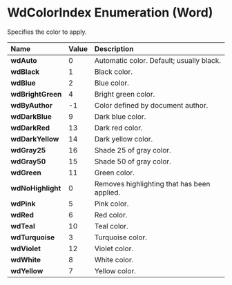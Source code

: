 
# WdColorIndex Enumeration (Word)

Specifies the color to apply.



|**Name**|**Value**|**Description**|
|:-----|:-----|:-----|
|**wdAuto**|0|Automatic color. Default; usually black.|
|**wdBlack**|1|Black color.|
|**wdBlue**|2|Blue color.|
|**wdBrightGreen**|4|Bright green color.|
|**wdByAuthor**|-1|Color defined by document author.|
|**wdDarkBlue**|9|Dark blue color.|
|**wdDarkRed**|13|Dark red color.|
|**wdDarkYellow**|14|Dark yellow color.|
|**wdGray25**|16|Shade 25 of gray color.|
|**wdGray50**|15|Shade 50 of gray color.|
|**wdGreen**|11|Green color.|
|**wdNoHighlight**|0|Removes highlighting that has been applied.|
|**wdPink**|5|Pink color.|
|**wdRed**|6|Red color.|
|**wdTeal**|10|Teal color.|
|**wdTurquoise**|3|Turquoise color.|
|**wdViolet**|12|Violet color.|
|**wdWhite**|8|White color.|
|**wdYellow**|7|Yellow color.|
